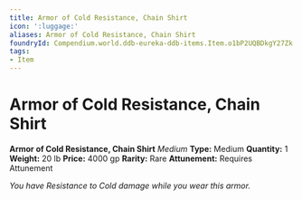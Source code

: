 ```yaml
---
title: Armor of Cold Resistance, Chain Shirt
icon: ':luggage:'
aliases: Armor of Cold Resistance, Chain Shirt
foundryId: Compendium.world.ddb-eureka-ddb-items.Item.o1bP2UQBDkgY27Zk
tags:
- Item
---
```


# Armor of Cold Resistance, Chain Shirt

**Armor of Cold Resistance, Chain Shirt**
_Medium_
**Type:** Medium
**Quantity:** 1
**Weight:** 20 lb
**Price:** 4000 gp
**Rarity:** Rare
**Attunement:** Requires Attunement

*You have Resistance to Cold damage while you wear this armor.*